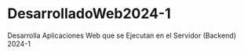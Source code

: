 # DesarrolladoWeb2024-1
Desarrolla Aplicaciones Web que se Ejecutan en el Servidor (Backend) 2024-1
